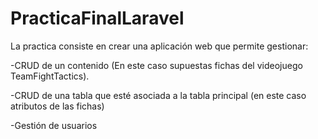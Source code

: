 # PracticaFinalLaravel

La practica consiste en crear una aplicación web que permite gestionar:

-CRUD de un contenido (En este caso supuestas fichas del videojuego TeamFightTactics). 

-CRUD de una tabla que esté asociada a la tabla principal (en este caso atributos de las fichas)

-Gestión de usuarios 
